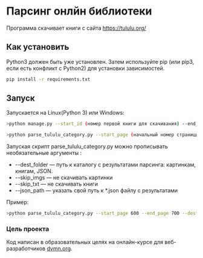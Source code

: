 # Парсинг онлйн библиотеки

Программа скачивает книги с сайта https://tululu.org/ 

## Как установить

Python3 должен быть уже установлен. Затем используйте pip (или pip3, если есть конфликт с Python2) для установки зависимостей.

```bash
pip install -r requirements.txt
```

## Запуск

Запускается на Linux(Python 3) или Windows:
```bash
>python manage.py --start_id (номер первой книги для скачивания) --end_id (номер последней книги для скачивания)
```


```bash
>python parse_tululu_category.py --start_page (начальный номер страницы) --end_page (последний номер страницы) 
```
Запуская скрипт parse_tululu_category.py можно прописывать необязательные аргументы :
- --dest_folder — путь к каталогу с результатами парсинга: картинкам, книгам, JSON.
- --skip_imgs — не скачивать картинки
- --skip_txt — не скачивать книги
- --json_path — указать свой путь к *.json файлу с результатами

Пример:
```bash
>python parse_tululu_category.py --start_page 600 --end_page 700 --dest_folder --skip_txt
```

### Цель проекта

Код написан в образовательных целях на онлайн-курсе для веб-разработчиков [dvmn.org](https://dvmn.org/).